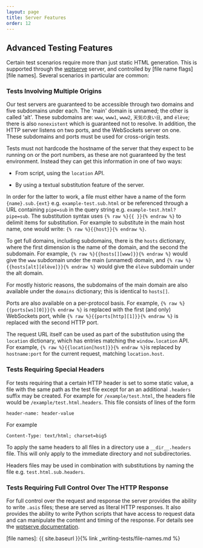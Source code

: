 ```yaml
---
layout: page
title: Server Features
order: 12
---
```


## Advanced Testing Features

Certain test scenarios require more than just static HTML
generation. This is supported through the
[wptserve](http://wptserve.readthedocs.io) server, and controlled by
[file name flags][file names]. Several scenarios in particular are common:


### Tests Involving Multiple Origins

Our test servers are guaranteed to be accessible through two domains
and five subdomains under each. The 'main' domain is unnamed; the
other is called 'alt'. These subdomains are: `www`, `www1`, `www2`,
`天気の良い日`, and `élève`; there is also `nonexistent` which is
guaranteed not to resolve. In addition, the HTTP server listens on two
ports, and the WebSockets server on one. These subdomains and ports
must be used for cross-origin tests.

Tests must not hardcode the hostname of the server that they expect to
be running on or the port numbers, as these are not guaranteed by the
test environment. Instead they can get this information in one of two
ways:

* From script, using the `location` API.

* By using a textual substitution feature of the server.

In order for the latter to work, a file must either have a name of the
form `{name}.sub.{ext}` e.g. `example-test.sub.html` or be referenced
through a URL containing `pipe=sub` in the query string
e.g. `example-test.html?pipe=sub`. The substitution syntax uses `{%
raw %}{{ }}{% endraw %}` to delimit items for substitution. For
example to substitute in the main host name, one would write:
`{% raw %}{{host}}{% endraw %}`.

To get full domains, including subdomains, there is the `hosts`
dictionary, where the first dimension is the name of the domain, and
the second the subdomain. For example, `{% raw %}{{hosts[][www]}}{%
endraw %}` would give the `www` subdomain under the main (unnamed)
domain, and `{% raw %}{{hosts[alt][élève]}}{% endraw %}` would give
the `élève` subdomain under the alt domain.

For mostly historic reasons, the subdomains of the main domain are
also available under the `domains` dictionary; this is identical to
`hosts[]`.

Ports are also available on a per-protocol basis. For example, `{% raw
%}{{ports[ws][0]}}{% endraw %}` is replaced with the first (and only)
WebSockets port, while `{% raw %}{{ports[http][1]}}{% endraw %}` is
replaced with the second HTTP port.

The request URL itself can be used as part of the substitution using
the `location` dictionary, which has entries matching the
`window.location` API. For example, `{% raw %}{{location[host]}}{%
endraw %}`is replaced by `hostname:port` for the current request,
matching `location.host`.


### Tests Requiring Special Headers

For tests requiring that a certain HTTP header is set to some static
value, a file with the same path as the test file except for an an
additional `.headers` suffix may be created. For example for
`/example/test.html`, the headers file would be
`/example/test.html.headers`. This file consists of lines of the form

    header-name: header-value

For example

    Content-Type: text/html; charset=big5

To apply the same headers to all files in a directory use a
`__dir__.headers` file. This will only apply to the immediate
directory and not subdirectories.

Headers files may be used in combination with substitutions by naming
the file e.g. `test.html.sub.headers`.


### Tests Requiring Full Control Over The HTTP Response

For full control over the request and response the server provides the
ability to write `.asis` files; these are served as literal HTTP
responses. It also provides the ability to write Python scripts that
have access to request data and can manipulate the content and timing
of the response. For details see the
[wptserve documentation](https://wptserve.readthedocs.org).


[file names]: {{ site.baseurl }}{% link _writing-tests/file-names.md %}
